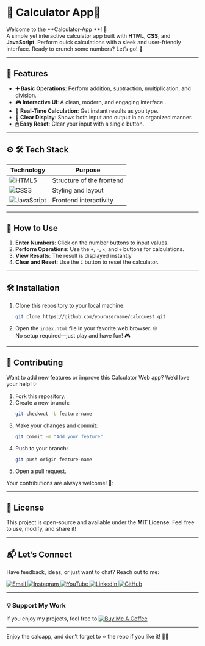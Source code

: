 # 🧮 Calculator App🎯

Welcome to the **Calculator-App **! 🎉  
A simple yet interactive calculator app built with **HTML**, **CSS**, and **JavaScript**. Perform quick calculations with a sleek and user-friendly interface. Ready to crunch some numbers? Let’s go! 🚀  

---

## 🌟 Features  
- **➕ Basic Operations**: Perform addition, subtraction, multiplication, and division.  
-  **🎮 Interactive UI**: A clean, modern, and engaging interface.. 
- **🔢 Real-Time Calculation**: Get instant results as you type.  
- **🧮 Clear Display**: Shows both input and output in an organized manner.
-  **🖱 Easy Reset**: Clear your input with a single button. 
      

---

## ⚙ 🛠 Tech Stack
| **Technology**  | **Purpose** |
|-----------------|-------------|
| ![HTML5](https://img.shields.io/badge/HTML5-E34F26?style=for-the-badge&logo=html5&logoColor=white) | Structure of the frontend |
| ![CSS3](https://img.shields.io/badge/CSS3-1572B6?style=for-the-badge&logo=css3&logoColor=white) | Styling and layout |
| ![JavaScript](https://img.shields.io/badge/JavaScript-F7DF1E?style=for-the-badge&logo=javascript&logoColor=black) | Frontend interactivity |

---

## 🚀 How to Use 
1. **Enter Numbers**: Click on the number buttons to input values.
2. **Perform Operations**: Use the `+`, `-`, `×`, and `÷` buttons for calculations.
3. **View Results**: The result is displayed instantly 
4. **Clear and Reset**: Use the `C` button to reset the calculator.  

---

## 🛠️ Installation  

1. Clone this repository to your local machine:  
   ```bash  
   git clone https://github.com/yourusername/calcquest.git 
   ```  

2. Open the `index.html` file in your favorite web browser. 🌐  
   No setup required—just play and have fun! 🎮  

---

## 🤝 Contributing  

Want to add new features or improve this Calculator Web app? We’d love your help! 💡  
1. Fork this repository.  
2. Create a new branch:  
   ```bash  
   git checkout -b feature-name  
   ```  
3. Make your changes and commit:  
   ```bash  
   git commit -m "Add your feature"  
   ```  
4. Push to your branch:  
   ```bash  
   git push origin feature-name  
   ```  
5. Open a pull request.  

Your contributions are always welcome! 🌟:


---

## 📜 License  

This project is open-source and available under the **MIT License**. Feel free to use, modify, and share it!  

---

## 📬 Let’s Connect  

Have feedback, ideas, or just want to chat? Reach out to me:  
<div>
  <a href="mailto:onlykelvin06@gmail.com">
    <img src="https://img.shields.io/badge/Email-4285F4?style=for-the-badge&logo=gmail&logoColor=white" alt="Email" />
  </a>
  <a href="https://www.instagram.com/_.yo.kelvin/">
    <img src="https://img.shields.io/badge/Instagram-E4405F?style=for-the-badge&logo=instagram&logoColor=white" alt="Instagram" />
  </a>
  <a href="https://www.youtube.com/@TechTutor_Tv?sub_confirmation=1">
    <img src="https://img.shields.io/badge/YouTube-FF0000?style=for-the-badge&logo=youtube&logoColor=white" alt="YouTube" />
  </a>
  <a href = "https://www.linkedin.com/in/kelvin-agyare-yeboah-6728a7301?utm_source=share&utm_campaign=share_via&utm_content=profile&utm_medium=android_app">
    <img src="https://img.shields.io/badge/LinkedIn-0077B5?style=for-the-badge&logo=linkedin&logoColor=white" alt="LinkedIn" />
  </a>
  <a href="https://github.com/KelvCodes">
    <img src="https://img.shields.io/badge/GitHub-181717?style=for-the-badge&logo=github&logoColor=white" alt="GitHub" />
  </a>
</div>     
 
---
### 💡 Support My Work  
If you enjoy my projects, feel free to [![Buy Me A Coffee](https://img.shields.io/badge/Buy%20Me%20A%20Coffee-%F0%9F%8C%8D-yellow?style=for-the-badge&logo=buy-me-a-coffee&logoColor=black)](https://www.buymeacoffee.com/kelvcodes) 

---
Enjoy the calcapp, and don’t forget to ⭐ the repo if you like it! 🥳✨  





